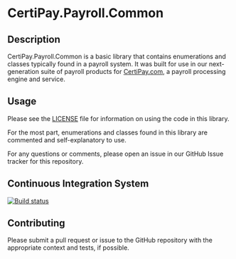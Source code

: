 # CertiPay.Payroll.Common

## Description

CertiPay.Payroll.Common is a basic library that contains enumerations and classes typically found in a payroll system. It
was built for use in our next-generation suite of payroll products for [CertiPay.com](http://www.certipay.com), a payroll
processing engine and service.

## Usage

Please see the [LICENSE](License.md) file for information on using the code in this library.

For the most part, enumerations and classes found in this library are commented and self-explanatory to use.

For any questions or comments, please open an issue in our GitHub Issue tracker for this repository.

## Continuous Integration System

[![Build status](https://ci.appveyor.com/api/projects/status/982vm3ycy0qa4rwb?svg=true)](https://ci.appveyor.com/project/mattgwagner/certipay-payroll-common)

## Contributing

Please submit a pull request or issue to the GitHub repository with the appropriate context and tests, if possible.
